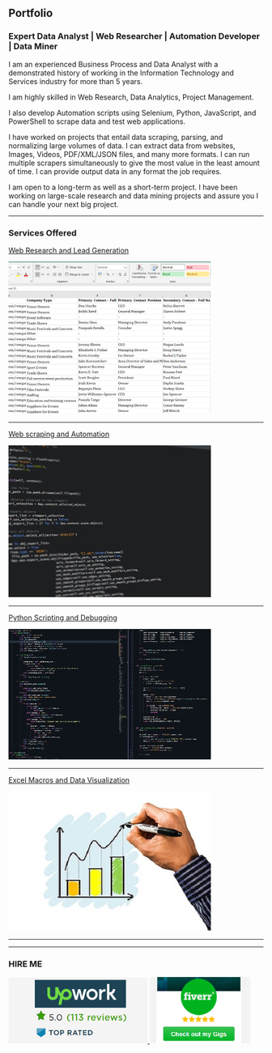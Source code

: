 ## Portfolio

### Expert Data Analyst | Web Researcher | Automation Developer | Data Miner

I am an experienced Business Process and Data Analyst with a demonstrated history of working in the Information Technology and Services industry for more than 5 years.

I am highly skilled in Web Research, Data Analytics, Project Management.

I also develop Automation scripts using Selenium, Python, JavaScript, and PowerShell to scrape data and test web applications.

I have worked on projects that entail data scraping, parsing, and normalizing large volumes of data. I can extract data from websites, Images, Videos, PDF/XML/JSON files, and many more formats. I can run multiple scrapers simultaneously to give the most value in the least amount of time. I can provide output data in any format the job requires.

I am open to a long-term as well as a short-term project. I have been working on large-scale research and data mining projects and assure you I can handle your next big project.

---

### Services Offered 

[Web Research and Lead Generation](/leadgen)

<a href="/leadgen">
<img src="images/thumbnail1.jpg?raw=true"/>
</a>


---

[Web scraping and Automation](/scraping)

<a href="/scraping">
<img src="images/thumbnail2.jpg?raw=true"/>
</a>


---

[Python Scripting and Debugging](/python)

<a href="/python">
<img src="images/thumbnail3.jpg?raw=true"/>
</a>


---

[Excel Macros and Data Visualization](/excel)

<a href="/excel">
<img src="images/thumbnail4.jpg?raw=true"/>
</a>


---

---

### HIRE ME

<p float="left">
  <a href="https://www.upwork.com/o/profiles/users/~01839791ddb1ede3fa/">
  <img src="images/UpworkJobs.png" alt="Kowshika Upwork Profile" width="275" />
  </a>
  
  <a href="https://www.fiverr.com/kowshikanagaraj/">
  <img src="images/FiverrGigs.png" alt="Kowshika Fiverr Gigs" width="200"/>
  </a>
</p>

